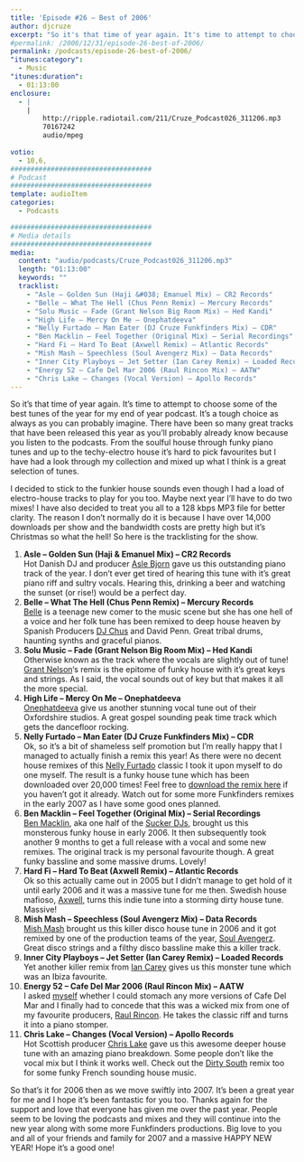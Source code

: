 ```yaml
---
title: 'Episode #26 – Best of 2006'
author: djcruze
excerpt: "So it's that time of year again. It's time to attempt to choose some of the best tunes of the year for my end of year podcast. It's a tough choice as always as you can probably imagine. There have been so many great tracks that have been released this year as you'll probably already know because you listen to the podcasts. From the soulful house through funky piano tunes and up to the techy-electro house it's hard to pick favourites but I have had a look through my collection and mixed up what I think is a great selection of tunes."
#permalink: /2006/12/31/episode-26-best-of-2006/
permalink: /podcasts/episode-26-best-of-2006/
"itunes:category":
  - Music
"itunes:duration":
  - 01:13:00
enclosure:
  - |
    |
        http://ripple.radiotail.com/211/Cruze_Podcast026_311206.mp3
        70167242
        audio/mpeg
        
votio:
  - 10,6,
###################################
# Podcast
###################################
template: audioItem
categories:
  - Podcasts

###################################
# Media details
###################################
media:
  content: "audio/podcasts/Cruze_Podcast026_311206.mp3"
  length: "01:13:00"
  keywords: ""
  tracklist:
    - "Asle – Golden Sun (Haji &#038; Emanuel Mix) – CR2 Records"
    - "Belle – What The Hell (Chus Penn Remix) – Mercury Records"
    - "Solu Music – Fade (Grant Nelson Big Room Mix) – Hed Kandi"
    - "High Life – Mercy On Me – Onephatdeeva"
    - "Nelly Furtado – Man Eater (DJ Cruze Funkfinders Mix) – CDR"
    - "Ben Macklin – Feel Together (Original Mix) – Serial Recordings"
    - "Hard Fi – Hard To Beat (Axwell Remix) – Atlantic Records"
    - "Mish Mash – Speechless (Soul Avengerz Mix) – Data Records"
    - "Inner City Playboys – Jet Setter (Ian Carey Remix) – Loaded Records"
    - "Energy 52 – Cafe Del Mar 2006 (Raul Rincon Mix) – AATW"
    - "Chris Lake – Changes (Vocal Version) – Apollo Records"
---
```


So it&#8217;s that time of year again. It&#8217;s time to attempt to choose some of the best tunes of the year for my end of year podcast. It&#8217;s a tough choice as always as you can probably imagine. There have been so many great tracks that have been released this year as you&#8217;ll probably already know because you listen to the podcasts. From the soulful house through funky piano tunes and up to the techy-electro house it&#8217;s hard to pick favourites but I have had a look through my collection and mixed up what I think is a great selection of tunes.

I decided to stick to the funkier house sounds even though I had a load of electro-house tracks to play for you too. Maybe next year I&#8217;ll have to do two mixes! I have also decided to treat you all to a 128 kbps MP3 file for better clarity. The reason I don&#8217;t normally do it is because I have over 14,000 downloads per show and the bandwidth costs are pretty high but it&#8217;s Christmas so what the hell! So here is the tracklisting for the show.

  1. **Asle – Golden Sun (Haji &#038; Emanuel Mix) – CR2 Records**  
    Hot Danish DJ and producer [Asle Bjorn][1] gave us this outstanding piano track of the year. I don&#8217;t ever get tired of hearing this tune with it&#8217;s great piano riff and sultry vocals. Hearing this, drinking a beer and watching the sunset (or rise!) would be a perfect day.
  2. **Belle – What The Hell (Chus Penn Remix) – Mercury Records**  
    [Belle][2] is a teenage new comer to the music scene but she has one hell of a voice and her folk tune has been remixed to deep house heaven by Spanish Producers [DJ Chus][3] and David Penn. Great tribal drums, haunting synths and graceful pianos.
  3. **Solu Music – Fade (Grant Nelson Big Room Mix) – Hed Kandi**  
    Otherwise known as the track where the vocals are slightly out of tune! [Grant Nelson][4]&#8216;s remix is the epitome of funky house with it&#8217;s great keys and strings. As I said, the vocal sounds out of key but that makes it all the more special.
  4. **High Life – Mercy On Me – Onephatdeeva**  
    [Onephatdeeva][5] give us another stunning vocal tune out of their Oxfordshire studios. A great gospel sounding peak time track which gets the dancefloor rocking.
  5. **Nelly Furtado – Man Eater (DJ Cruze Funkfinders Mix) – CDR**  
    Ok, so it&#8217;s a bit of shameless self promotion but I&#8217;m really happy that I managed to actually finish a remix this year! As there were no decent house remixes of this [Nelly Furtado][6] classic I took it upon myself to do one myself. The result is a funky house tune which has been downloaded over 20,000 times! Feel free to [download the remix here][7] if you haven&#8217;t got it already. Watch out for some more Funkfinders remixes in the early 2007 as I have some good ones planned.
  6. **Ben Macklin – Feel Together (Original Mix) – Serial Recordings**  
    [Ben Macklin][8], aka one half of the [Sucker DJs][9], brought us this monsterous funky house in early 2006. It then subsequently took another 9 months to get a full release with a vocal and some new remixes. The original track is my personal favourite though. A great funky bassline and some massive drums. Lovely!
  7. **Hard Fi – Hard To Beat (Axwell Remix) – Atlantic Records**  
    Ok so this actually came out in 2005 but I didn&#8217;t manage to get hold of it until early 2006 and it was a massive tune for me then. Swedish house mafioso, [Axwell][10], turns this indie tune into a storming dirty house tune. Massive!
  8. **Mish Mash – Speechless (Soul Avengerz Mix) – Data Records**  
    [Mish Mash][11] brought us this killer disco house tune in 2006 and it got remixed by one of the production teams of the year, [Soul Avengerz][12]. Great disco strings and a filthy disco bassline make this a killer track.
  9. **Inner City Playboys – Jet Setter (Ian Carey Remix) – Loaded Records**  
    Yet another killer remix from [Ian Carey][13] gives us this monster tune which was an Ibiza favourite.
 10. **Energy 52 – Cafe Del Mar 2006 (Raul Rincon Mix) – AATW**  
    I asked [myself][14] whether I could stomach any more versions of Cafe Del Mar and I finally had to concede that this was a wicked mix from one of my favourite producers, [Raul Rincon][15]. He takes the classic riff and turns it into a piano stomper.
 11. **Chris Lake – Changes (Vocal Version) – Apollo Records**  
    Hot Scottish producer [Chris Lake][16] gave us this awesome deeper house tune with an amazing piano breakdown. Some people don&#8217;t like the vocal mix but I think it works well. Check out the [Dirty South][17] remix too for some funky French sounding house music.

So that&#8217;s it for 2006 then as we move swiftly into 2007. It&#8217;s been a great year for me and I hope it&#8217;s been fantastic for you too. Thanks again for the support and love that everyone has given me over the past year. People seem to be loving the podcasts and mixes and they will continue into the new year along with some more Funkfinders productions. Big love to you and all of your friends and family for 2007 and a massive HAPPY NEW YEAR! Hope it&#8217;s a good one!

 [1]: http://www.asle.net/
 [2]: http://www.bellemusic.net/
 [3]: http://www.djchus.com/
 [4]: http://www.grantnelson.co.uk/
 [5]: http://www.onephatdeeva.com/
 [6]: http://www.nellyfurtado.com/
 [7]: http://www.djcruze.co.uk/cms/2006/06/09/nelly-furtado-man-eater-dj-cruze-funkfinders-remix-part-ii/
 [8]: http://www.myspace.com/benmacklin
 [9]: http://www.myspace.com/suckerdjs
 [10]: http://www.axwell.co.uk/
 [11]: http://www.mishmashmusic.co.uk/
 [12]: http://www.soulavengerz.com/
 [13]: http://www.ian45carey.com/
 [14]: http://www.djcruze.co.uk/cms/2006/09/25/energy-52-cafe-del-mar-2006/
 [15]: http://www.raulrincon.org/
 [16]: http://www.chris-lake.com/
 [17]: http://www.dirtysouth.com.au/
